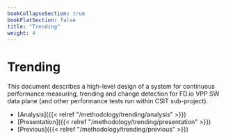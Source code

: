 ```yaml
---
bookCollapseSection: true
bookFlatSection: false
title: "Trending"
weight: 4
---
```


# Trending

This document describes a high-level design of a system for continuous
performance measuring, trending and change detection for FD.io VPP SW
data plane (and other performance tests run within CSIT sub-project).

- [Analysis]({{< relref "/methodology/trending/analysis" >}})
- [Presentation]({{< relref "/methodology/trending/presentation" >}})
- [Previous]({{< relref "/methodology/trending/previous" >}})
